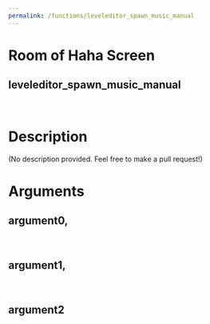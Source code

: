 ```yaml
---
permalink: /functions/leveleditor_spawn_music_manual
---
```

# Room of Haha Screen  
## leveleditor_spawn_music_manual  
&nbsp;  
# Description  
(No description provided. Feel free to make a pull request!) 
&nbsp;  
# Arguments
## argument0, 

&nbsp;  
## argument1, 

&nbsp;  
## argument2

&nbsp;  


